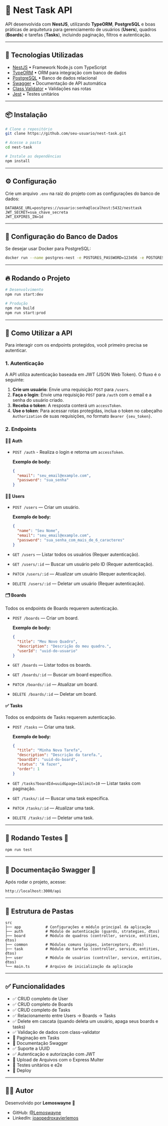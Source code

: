 # 📝 Nest Task API

API desenvolvida com **NestJS**, utilizando **TypeORM**, **PostgreSQL** e boas práticas de arquitetura para gerenciamento de usuários (**Users**), quadros (**Boards**) e tarefas (**Tasks**), incluindo paginação, filtros e autenticação.

---

## 🚀 Tecnologias Utilizadas

- [NestJS](https://nestjs.com/) • Framework Node.js com TypeScript
- [TypeORM](https://typeorm.io/) • ORM para integração com banco de dados
- [PostgreSQL](https://www.postgresql.org/) • Banco de dados relacional
- [Swagger](https://swagger.io/) • Documentação de API automática
- [Class Validator](https://github.com/typestack/class-validator) • Validações nas rotas
- [Jest](https://jestjs.io/) • Testes unitários

---

## 📦 Instalação

```bash
# Clone o repositório
git clone https://github.com/seu-usuario/nest-task.git

# Acesse a pasta
cd nest-task

# Instale as dependências
npm install
```

---

## ⚙️ Configuração

Crie um arquivo `.env` na raiz do projeto com as configurações do banco de dados:

```env
DATABASE_URL=postgres://usuario:senha@localhost:5432/nesttask
JWT_SECRET=sua_chave_secreta
JWT_EXPIRES_IN=1d
```

---

## 🐘 Configuração do Banco de Dados

Se desejar usar Docker para PostgreSQL:

```bash
docker run --name postgres-nest -e POSTGRES_PASSWORD=123456 -e POSTGRES_DB=nesttask -p 5432:5432 -d postgres
```

---

## 🔥 Rodando o Projeto

```bash
# Desenvolvimento
npm run start:dev

# Produção
npm run build
npm run start:prod
```

---

## 🚀 Como Utilizar a API

Para interagir com os endpoints protegidos, você primeiro precisa se autenticar.

### 1. Autenticação

A API utiliza autenticação baseada em JWT (JSON Web Token). O fluxo é o seguinte:

1.  **Crie um usuário**: Envie uma requisição `POST` para `/users`.
2.  **Faça o login**: Envie uma requisição `POST` para `/auth` com o email e a senha do usuário criado.
3.  **Receba o token**: A resposta conterá um `accessToken`.
4.  **Use o token**: Para acessar rotas protegidas, inclua o token no cabeçalho `Authorization` de suas requisições, no formato `Bearer {seu_token}`.

### 2. Endpoints

#### 🧑‍💼 Auth

- `POST /auth` - Realiza o login e retorna um `accessToken`.

  **Exemplo de body:**

  ```json
  {
    "email": "seu_email@example.com",
    "password": "sua_senha"
  }
  ```

#### 🧑‍💼 Users

- `POST /users` — Criar um usuário.

  **Exemplo de body:**

  ```json
  {
    "name": "Seu Nome",
    "email": "seu_email@example.com",
    "password": "sua_senha_com_mais_de_6_caracteres"
  }
  ```

- `GET /users` — Listar todos os usuários (Requer autenticação).
- `GET /users/:id` — Buscar um usuário pelo ID (Requer autenticação).
- `PATCH /users/:id` — Atualizar um usuário (Requer autenticação).
- `DELETE /users/:id` — Deletar um usuário (Requer autenticação).

#### 🗂️ Boards

Todos os endpoints de Boards requerem autenticação.

- `POST /boards` — Criar um board.

  **Exemplo de body:**

  ```json
  {
    "title": "Meu Novo Quadro",
    "description": "Descrição do meu quadro.",
    "userId": "uuid-do-usuario"
  }
  ```

- `GET /boards` — Listar todos os boards.
- `GET /boards/:id` — Buscar um board específico.
- `PATCH /boards/:id` — Atualizar um board.
- `DELETE /boards/:id` — Deletar um board.

#### ✅ Tasks

Todos os endpoints de Tasks requerem autenticação.

- `POST /tasks` — Criar uma task.

  **Exemplo de body:**

  ```json
  {
    "title": "Minha Nova Tarefa",
    "description": "Descrição da tarefa.",
    "boardId": "uuid-do-board",
    "status": "A fazer",
    "order": 1
  }
  ```

- `GET /tasks?boardId=uuid&page=1&limit=10` — Listar tasks com paginação.
- `GET /tasks/:id` — Buscar uma task específica.
- `PATCH /tasks/:id` — Atualizar uma task.
- `DELETE /tasks/:id` — Deletar uma task.

---

## 🧪 Rodando Testes 🚧

```bash
npm run test
```

---

## 🔗 Documentação Swagger 🚧

Após rodar o projeto, acesse:

```
http://localhost:3000/api
```

---

## 📂 Estrutura de Pastas

```
src
├── app           # Configurações e módulo principal da aplicação
├── auth          # Módulo de autenticação (guards, strategies, dtos)
├── board         # Módulo de quadros (controller, service, entities, dtos)
├── common        # Módulos comuns (pipes, interceptors, dtos)
├── task          # Módulo de tarefas (controller, service, entities, dtos)
├── user          # Módulo de usuários (controller, service, entities, dtos)
└── main.ts       # Arquivo de inicialização da aplicação
```

---

## ✅ Funcionalidades

- ✅ CRUD completo de User
- ✅ CRUD completo de Boards
- ✅ CRUD completo de Tasks
- ✅ Relacionamento entre Users → Boards → Tasks
- ✅ Delete em cascata (quando deleta um usuário, apaga seus boards e tasks)
- ✅ Validação de dados com class-validator
- 🚧 Paginação em Tasks
- 🚧 Documentação Swagger
- ✅ Suporte a UUID
- ✅ Autenticação e autorização com JWT
- 🚧 Upload de Arquivos com o Express Multer
- 🚧 Testes unitários e e2e
- 🚧 Deploy

---

## 🧑‍💻 Autor

Desenvolvido por **Lemoswayne** 🚀

- GitHub: [@Lemoswayne](https://github.com/Lemoswayne)
- LinkedIn: [joaopedroxavierlemos](https://linkedin.com/in/joaopedroxavierlemos)
